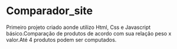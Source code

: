 # Comparador_site
Primeiro projeto criado aonde utilizo Html, Css e Javascript básico.Comparação de produtos de acordo com sua relação peso x valor.Até 4 produtos podem ser computados.
